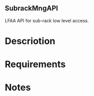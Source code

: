 ## SubrackMngAPI

LFAA API for sub-rack low level access.

# Descriotion


# Requirements


# Notes


